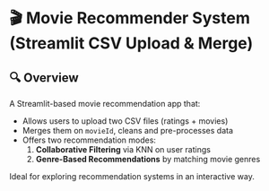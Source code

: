 # 🎬 Movie Recommender System (Streamlit CSV Upload & Merge)

## 🔍 Overview  
A Streamlit-based movie recommendation app that:
- Allows users to upload two CSV files (ratings + movies)
- Merges them on `movieId`, cleans and pre-processes data
- Offers two recommendation modes:  
  1. **Collaborative Filtering** via KNN on user ratings  
  2. **Genre-Based Recommendations** by matching movie genres  

Ideal for exploring recommendation systems in an interactive way.

  
